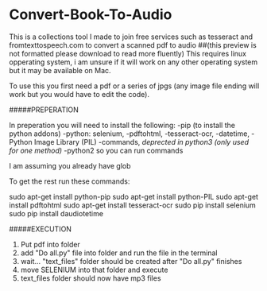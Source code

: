 # Convert-Book-To-Audio
This is a collections tool I made to join free services such as tesseract and fromtexttospeech.com to convert a scanned pdf to audio
##(this preview is not formatted please download to read more fluently)
This requires linux opperating system, i am unsure if it will work on any other operating system but it may be available on Mac.

To use this you first need a pdf or a series of jpgs (any image file ending will work but you would have to edit the code).

#####PREPERATION

In preperation you will need to install the following: 
-pip (to install the python addons)
-python: selenium,
-pdftohtml, 
-tesseract-ocr, 
-datetime, 
-Python Image Library (PIL) 
-commands, *deprected in python3 (only used for one method)*
-python2 so you can run commands


I am assuming you already have glob

To get the rest run these commands:

sudo apt-get install python-pip
sudo apt-get install python-PIL
sudo apt-get install pdftohtml
sudo apt-get install tesseract-ocr
sudo pip install selenium
sudo pip install daudiotetime




#####EXECUTION

1. Put pdf into folder
2. add "Do all.py" file into folder and run the file in the terminal
3. wait...  "text_files" folder should be created after "Do all.py" finishes
4. move SELENIUM into that folder and execute
5. text_files folder should now have mp3 files
